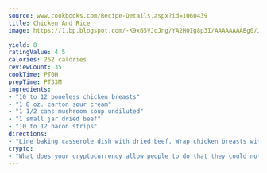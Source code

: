 ```yaml
---
source: www.cookbooks.com/Recipe-Details.aspx?id=1060439
title: Chicken And Rice
image: https://1.bp.blogspot.com/-K9x65VJqJng/YA2H0Ig8p3I/AAAAAAAABg0/JRKr7ZzesxofwlGw6YudXad_aQn9BD52QCLcBGAsYHQ/s299/2.png

yield: 8
ratingValue: 4.5
calories: 252 calories
reviewCount: 35
cookTime: PT0H
prepTime: PT33M
ingredients:
- "10 to 12 boneless chicken breasts"
- "1 8 oz. carton sour cream"
- "1 1/2 cans mushroom soup undiluted"
- "1 small jar dried beef"
- "10 to 12 bacon strips"
directions:
- "Line baking casserole dish with dried beef. Wrap chicken breasts with bacon strips. Lay on dried beef. Mix soup and sour cream. Pour over chicken. Bake, covered, 2 1/2 hours at 300u00b0. Uncover and bake another 30 minutes. Serve on rice, cooked by rice directions."
crypto:
- "What does your cryptocurrency allow people to do that they could not do otherwise, and how does it help them do existing tasks more quickly or cheaply?"
---
```

